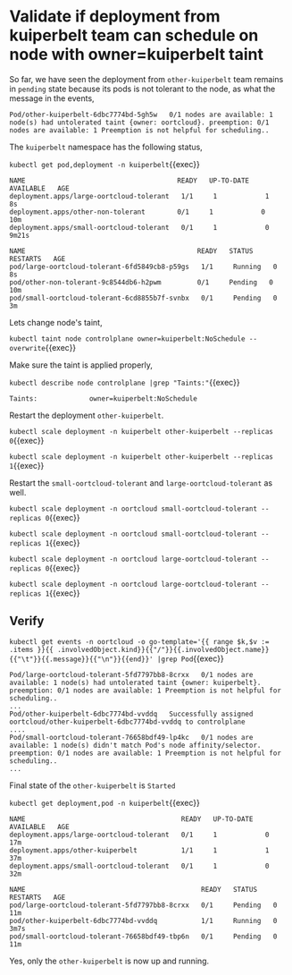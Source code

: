 # Validate if deployment from kuiperbelt team can schedule on node with owner=kuiperbelt taint

So far, we have seen the deployment from `other-kuiperbelt` team remains in `pending` state because its pods is not tolerant to the node, as what the message in the events,

```text
Pod/other-kuiperbelt-6dbc7774bd-5gh5w   0/1 nodes are available: 1 node(s) had untolerated taint {owner: oortcloud}. preemption: 0/1 nodes are available: 1 Preemption is not helpful for scheduling..
```

The `kuiperbelt` namespace has the following status,

`kubectl get pod,deployment -n kuiperbelt`{{exec}}

```text
NAME                                      READY   UP-TO-DATE   AVAILABLE   AGE
deployment.apps/large-oortcloud-tolerant   1/1     1            1           8s
deployment.apps/other-non-tolerant        0/1     1            0           10m
deployment.apps/small-oortcloud-tolerant   0/1     1            0           9m21s

NAME                                           READY   STATUS    RESTARTS   AGE
pod/large-oortcloud-tolerant-6fd5849cb8-p59gs   1/1     Running   0          8s
pod/other-non-tolerant-9c8544db6-h2pwm         0/1     Pending   0          10m
pod/small-oortcloud-tolerant-6cd8855b7f-svnbx   0/1     Pending   0          3m

```

Lets change node's taint,

`kubectl taint node controlplane owner=kuiperbelt:NoSchedule --overwrite`{{exec}}

Make sure the taint is applied properly,

`kubectl describe node controlplane |grep "Taints:"`{{exec}}

```text
Taints:             owner=kuiperbelt:NoSchedule
```

Restart the deployment `other-kuiperbelt`.

`kubectl scale deployment -n kuiperbelt other-kuiperbelt --replicas 0`{{exec}}

`kubectl scale deployment -n kuiperbelt other-kuiperbelt --replicas 1`{{exec}}

Restart the `small-oortcloud-tolerant` and `large-oortcloud-tolerant` as well.

`kubectl scale deployment -n oortcloud small-oortcloud-tolerant --replicas 0`{{exec}}

`kubectl scale deployment -n oortcloud small-oortcloud-tolerant --replicas 1`{{exec}}

`kubectl scale deployment -n oortcloud large-oortcloud-tolerant --replicas 0`{{exec}}

`kubectl scale deployment -n oortcloud large-oortcloud-tolerant --replicas 1`{{exec}}

## Verify

`kubectl get events -n oortcloud -o go-template='{{ range $k,$v := .items }}{{ .involvedObject.kind}}{{"/"}}{{.involvedObject.name}}{{"\t"}}{{.message}}{{"\n"}}{{end}}' |grep Pod`{{exec}}

```text
Pod/large-oortcloud-tolerant-5fd7797bb8-8crxx   0/1 nodes are available: 1 node(s) had untolerated taint {owner: kuiperbelt}. preemption: 0/1 nodes are available: 1 Preemption is not helpful for scheduling..
...
Pod/other-kuiperbelt-6dbc7774bd-vvddq   Successfully assigned oortcloud/other-kuiperbelt-6dbc7774bd-vvddq to controlplane
....
Pod/small-oortcloud-tolerant-76658bdf49-lp4kc   0/1 nodes are available: 1 node(s) didn't match Pod's node affinity/selector. preemption: 0/1 nodes are available: 1 Preemption is not helpful for scheduling..
...
```

Final state of the `other-kuiperbelt` is `Started`

`kubectl get deployment,pod -n kuiperbelt`{{exec}}

```text
NAME                                       READY   UP-TO-DATE   AVAILABLE   AGE
deployment.apps/large-oortcloud-tolerant   0/1     1            0           17m
deployment.apps/other-kuiperbelt           1/1     1            1           37m
deployment.apps/small-oortcloud-tolerant   0/1     1            0           32m

NAME                                            READY   STATUS    RESTARTS   AGE
pod/large-oortcloud-tolerant-5fd7797bb8-8crxx   0/1     Pending   0          11m
pod/other-kuiperbelt-6dbc7774bd-vvddq           1/1     Running   0          3m7s
pod/small-oortcloud-tolerant-76658bdf49-tbp6n   0/1     Pending   0          11m
```

Yes, only the `other-kuiperbelt` is now up and running.
